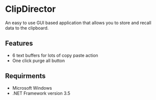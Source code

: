 # ClipDirector
An easy to use GUI based application that allows you to store and recall data to the clipboard.
## Features
* 6 text buffers for lots of copy paste action
* One click purge all button
## Requirments
* Microsoft Windows
* .NET Framework version 3.5
